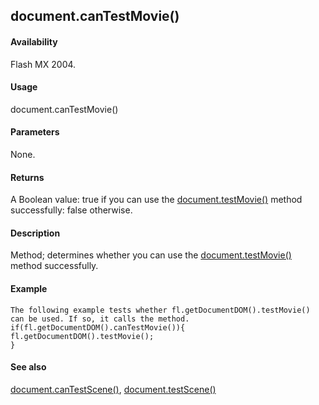 ## document.canTestMovie()

#### Availability

Flash MX 2004.

#### Usage

document.canTestMovie()

#### Parameters

None.

#### Returns

A Boolean value: true if you can use the [document.testMovie()](#_bookmark328) method successfully: false otherwise.

#### Description

Method; determines whether you can use the [document.testMovie()](#_bookmark328) method successfully.

#### Example

```
The following example tests whether fl.getDocumentDOM().testMovie() can be used. If so, it calls the method.
if(fl.getDocumentDOM().canTestMovie()){ fl.getDocumentDOM().testMovie();
}

```
#### See also

[document.canTestScene()](#document.canTestScene()), [document.testScene()](#_bookmark329)

<span id="document.canTestScene()" class="anchor"></span>
